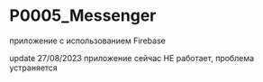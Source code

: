 # P0005_Messenger
приложение с использованием Firebase


update 27/08/2023 приложение сейчас НЕ работает, проблема устраняется
